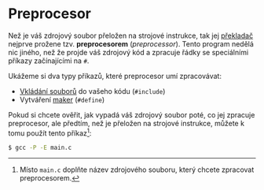 # Preprocesor
Než je váš zdrojový soubor přeložen na strojové instrukce, tak jej
[překladač](../../prostredi/preklad_programu.md) nejprve prožene tzv. **preprocesorem**
(*preprocessor*). Tento program nedělá nic jiného, než že projde váš zdrojový kód a zpracuje řádky
se speciálními příkazy začínajícími na `#`.

Ukážeme si dva typy příkazů, které preprocesor umí zpracovávat:
- [Vkládání souborů](vkladani_souboru.md) do vašeho kódu (`#include`)
- Vytváření [maker](makra.md) (`#define`)

Pokud si chcete ověřit, jak vypadá váš zdrojový soubor poté, co jej zpracuje preprocesor, ale předtím,
než je přeložen na strojové instrukce, můžete k tomu použít tento příkaz[^1]:

```bash
$ gcc -P -E main.c
```

[^1]: Místo `main.c` doplňte název zdrojového souboru, který chcete zpracovat preprocesorem.
